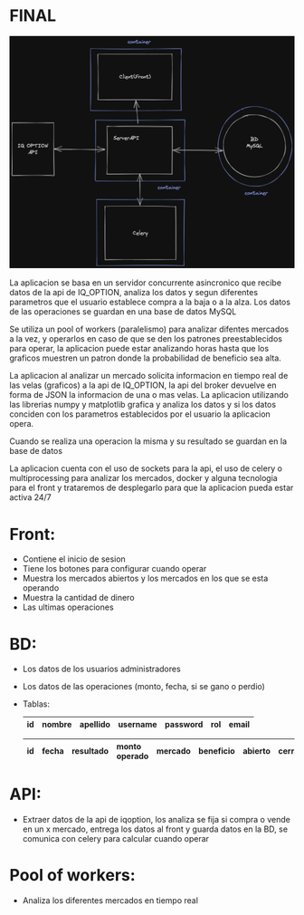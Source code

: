 # FINAL

![compu2dark.png](FINAL%20c529cb82acb3484cbef94c920f787d70/compu2dark.png)

La aplicacion se basa en un servidor concurrente asincronico que recibe datos de la api de IQ_OPTION, analiza los datos y segun diferentes parametros que el usuario establece compra a la baja o a la alza. Los datos de las operaciones se guardan en una base de datos MySQL

Se utiliza un pool of workers (paralelismo) para analizar difentes mercados a la vez, y operarlos en caso de que se den los patrones preestablecidos para operar, la aplicacion puede estar analizando horas hasta que los graficos muestren un patron donde la probabilidad de beneficio sea alta.

La aplicacion al analizar un mercado solicita informacion en tiempo real de las velas (graficos) a la api de IQ_OPTION, la api del broker devuelve en forma de JSON la informacion de una o mas velas. La aplicacion utilizando las librerias numpy y matplotlib grafica y analiza los datos y si los datos conciden con los parametros establecidos por el usuario la aplicacion opera.

Cuando se realiza una operacion la misma y su resultado se guardan en la base de datos

La aplicacion cuenta con el uso de sockets para la api, el uso de celery o multiprocessing para analizar los mercados, docker y alguna tecnologia para el front y trataremos de desplegarlo para que la aplicacion pueda estar activa 24/7

# Front:

- Contiene el inicio de sesion
- Tiene los botones para configurar cuando operar
- Muestra los mercados abiertos y los mercados en los que se esta operando
- Muestra la cantidad de dinero
- Las ultimas operaciones

# BD:

- Los datos de los usuarios administradores
- Los datos de las operaciones (monto, fecha, si se gano o perdio)
- Tablas:
    
    
    | id | nombre | apellido | username | password | rol | email |
    | --- | --- | --- | --- | --- | --- | --- |
    
    | id | fecha | resultado | monto operado | mercado | beneficio | abierto | cerrado | tiempo | ventaja |
    | --- | --- | --- | --- | --- | --- | --- | --- | --- | --- |

# API:

- Extraer datos de la api de iqoption, los analiza se fija si compra o vende en un x mercado, entrega los datos al front y guarda datos en la BD, se comunica con celery para calcular cuando operar

# Pool of workers:

- Analiza los diferentes mercados en tiempo real